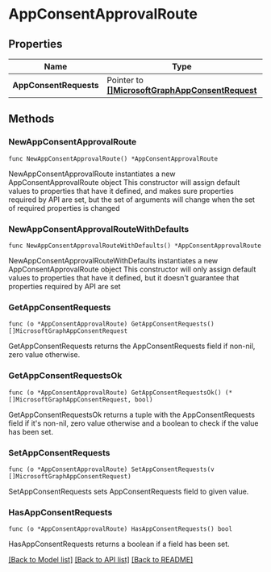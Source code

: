 # AppConsentApprovalRoute

## Properties

Name | Type | Description | Notes
------------ | ------------- | ------------- | -------------
**AppConsentRequests** | Pointer to [**[]MicrosoftGraphAppConsentRequest**](MicrosoftGraphAppConsentRequest.md) |  | [optional] 

## Methods

### NewAppConsentApprovalRoute

`func NewAppConsentApprovalRoute() *AppConsentApprovalRoute`

NewAppConsentApprovalRoute instantiates a new AppConsentApprovalRoute object
This constructor will assign default values to properties that have it defined,
and makes sure properties required by API are set, but the set of arguments
will change when the set of required properties is changed

### NewAppConsentApprovalRouteWithDefaults

`func NewAppConsentApprovalRouteWithDefaults() *AppConsentApprovalRoute`

NewAppConsentApprovalRouteWithDefaults instantiates a new AppConsentApprovalRoute object
This constructor will only assign default values to properties that have it defined,
but it doesn't guarantee that properties required by API are set

### GetAppConsentRequests

`func (o *AppConsentApprovalRoute) GetAppConsentRequests() []MicrosoftGraphAppConsentRequest`

GetAppConsentRequests returns the AppConsentRequests field if non-nil, zero value otherwise.

### GetAppConsentRequestsOk

`func (o *AppConsentApprovalRoute) GetAppConsentRequestsOk() (*[]MicrosoftGraphAppConsentRequest, bool)`

GetAppConsentRequestsOk returns a tuple with the AppConsentRequests field if it's non-nil, zero value otherwise
and a boolean to check if the value has been set.

### SetAppConsentRequests

`func (o *AppConsentApprovalRoute) SetAppConsentRequests(v []MicrosoftGraphAppConsentRequest)`

SetAppConsentRequests sets AppConsentRequests field to given value.

### HasAppConsentRequests

`func (o *AppConsentApprovalRoute) HasAppConsentRequests() bool`

HasAppConsentRequests returns a boolean if a field has been set.


[[Back to Model list]](../README.md#documentation-for-models) [[Back to API list]](../README.md#documentation-for-api-endpoints) [[Back to README]](../README.md)


